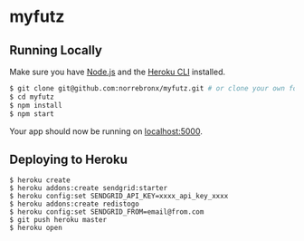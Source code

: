 # myfutz

## Running Locally

Make sure you have [Node.js](http://nodejs.org/) and the [Heroku CLI](https://cli.heroku.com/) installed.

```sh
$ git clone git@github.com:norrebronx/myfutz.git # or clone your own fork
$ cd myfutz
$ npm install
$ npm start
```

Your app should now be running on [localhost:5000](http://localhost:5000/).

## Deploying to Heroku

```
$ heroku create
$ heroku addons:create sendgrid:starter
$ heroku config:set SENDGRID_API_KEY=xxxx_api_key_xxxx
$ heroku addons:create redistogo
$ heroku config:set SENDGRID_FROM=email@from.com
$ git push heroku master
$ heroku open
```


